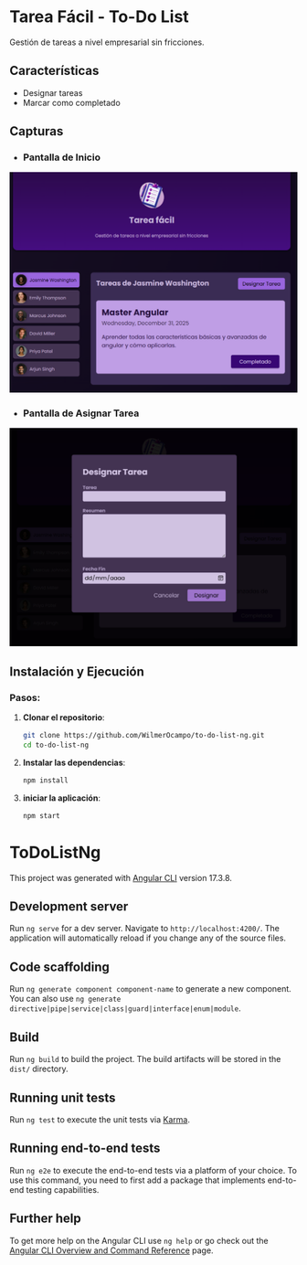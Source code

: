 # Tarea Fácil - To-Do List

Gestión de tareas a nivel empresarial sin fricciones.

## Características

- Designar tareas
- Marcar como completado

## Capturas

* ### Pantalla de Inicio

![Pantalla de Inicio](src/assets/screenshots/index.png)

* ### Pantalla de Asignar Tarea

![Pantalla de Perfil](src/assets/screenshots/assign-task.png)

## Instalación y Ejecución

### Pasos:

1. **Clonar el repositorio**:
    ```bash
   git clone https://github.com/WilmerOcampo/to-do-list-ng.git
   cd to-do-list-ng
   ```

2. **Instalar las dependencias**:
    ```bash
    npm install
    ```

3. **iniciar la aplicación**:
    ```bash
    npm start
    ```

#

# ToDoListNg

This project was generated with [Angular CLI](https://github.com/angular/angular-cli) version 17.3.8.

## Development server

Run `ng serve` for a dev server. Navigate to `http://localhost:4200/`. The application will automatically reload if you change any of the source files.

## Code scaffolding

Run `ng generate component component-name` to generate a new component. You can also use `ng generate directive|pipe|service|class|guard|interface|enum|module`.

## Build

Run `ng build` to build the project. The build artifacts will be stored in the `dist/` directory.

## Running unit tests

Run `ng test` to execute the unit tests via [Karma](https://karma-runner.github.io).

## Running end-to-end tests

Run `ng e2e` to execute the end-to-end tests via a platform of your choice. To use this command, you need to first add a package that implements end-to-end testing capabilities.

## Further help

To get more help on the Angular CLI use `ng help` or go check out the [Angular CLI Overview and Command Reference](https://angular.io/cli) page.
